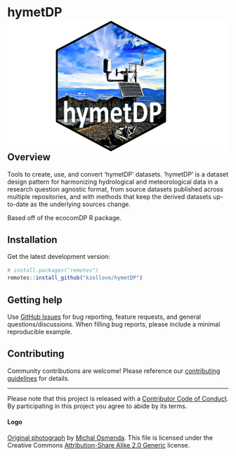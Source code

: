 
<!-- README.md is generated from README.Rmd. Please edit that file -->

# hymetDP <img src="man/figures/logo.png" align="right" alt="hymetDP logo" height="300" style="float:right; height:300px;" />

<!-- badges: start -->
<!-- badges: end -->

## Overview

Tools to create, use, and convert ‘hymetDP’ datasets. ‘hymetDP’ is a
dataset design pattern for harmonizing hydrological and meteorological
data in a research question agnostic format, from source datasets
published across multiple repositories, and with methods that keep the
derived datasets up-to-date as the underlying sources change.

Based off of the ecocomDP R package.

## Installation

Get the latest development version:

``` r
# install.packages("remotes")
remotes::install_github("kzollove/hymetDP")
```

## Getting help

Use [GitHub Issues](https://github.com/kzollove/hymetDP/issues) for bug
reporting, feature requests, and general questions/discussions. When
filling bug reports, please include a minimal reproducible example.

## Contributing

Community contributions are welcome! Please reference our [contributing
guidelines](https://github.com/kzollove/hymetDP/blob/master/CONTRIBUTING.md)
for details.

------------------------------------------------------------------------

Please note that this project is released with a [Contributor Code of
Conduct](https://github.com/kzollove/hymetDP/blob/master/CODE_OF_CONDUCT.md).
By participating in this project you agree to abide by its terms.

#### Logo

[Original photograph](https://www.flickr.com/photos/michalo/2437693238/)
by [Michal Osmenda](https://www.flickr.com/people/97006177@N00). This
file is licensed under the Creative Commons [Attribution-Share Alike 2.0
Generic](https://creativecommons.org/licenses/by-sa/2.0/deed.en)
license.
